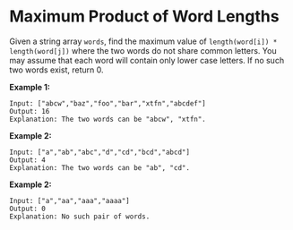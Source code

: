 # Maximum Product of Word Lengths

Given a string array `words`, find the maximum value of `length(word[i]) * length(word[j])` where the two words do not share common letters. You may assume that each word will contain only lower case letters. If no such two words exist, return 0.

__Example 1:__

```pseudo
Input: ["abcw","baz","foo","bar","xtfn","abcdef"]
Output: 16
Explanation: The two words can be "abcw", "xtfn".
```

__Example 2:__

```pseudo
Input: ["a","ab","abc","d","cd","bcd","abcd"]
Output: 4
Explanation: The two words can be "ab", "cd".
```

__Example 2:__

```pseudo
Input: ["a","aa","aaa","aaaa"]
Output: 0
Explanation: No such pair of words.
```
